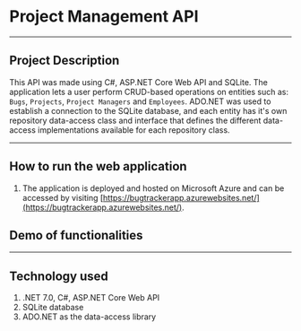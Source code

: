# Project Management API
---

## Project Description
This API was made using C#, ASP.NET Core Web API and SQLite. The application lets a user perform CRUD-based operations on entities such as: `Bugs`, `Projects`, `Project Managers` and `Employees`. ADO.NET was used to establish a connection to the SQLite database, and each entity has it's own repository data-access class and interface that defines the different data-access implementations available for each repository class.

---
## How to run the web application
1. The application is deployed and hosted on Microsoft Azure and can be accessed by visiting [https://bugtrackerapp.azurewebsites.net/](https://bugtrackerapp.azurewebsites.net/).


## Demo of functionalities




---
## Technology used
1. .NET 7.0, C#, ASP.NET Core Web API
2. SQLite database
3. ADO.NET as the data-access library


